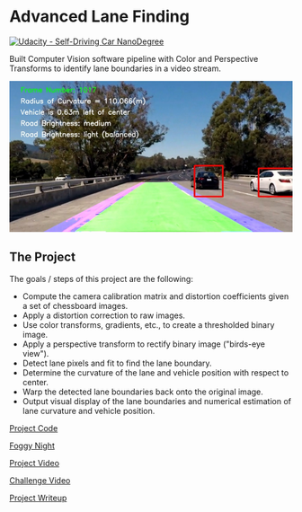 # Advanced Lane Finding
[![Udacity - Self-Driving Car NanoDegree](https://s3.amazonaws.com/udacity-sdc/github/shield-carnd.svg)](http://www.udacity.com/drive)

Built Computer Vision software pipeline with Color and Perspective Transforms to identify lane boundaries in a video stream.

[//]: # (Image References)

[im01]: ./test1017x_4.jpg "Advanced Lane Finding"

![alt text][im01]

The Project
---

The goals / steps of this project are the following:

* Compute the camera calibration matrix and distortion coefficients given a set of chessboard images.
* Apply a distortion correction to raw images.
* Use color transforms, gradients, etc., to create a thresholded binary image.
* Apply a perspective transform to rectify binary image ("birds-eye view").
* Detect lane pixels and fit to find the lane boundary.
* Determine the curvature of the lane and vehicle position with respect to center.
* Warp the detected lane boundaries back onto the original image.
* Output visual display of the lane boundaries and numerical estimation of lane curvature and vehicle position.

[Project Code](https://github.com/jquickgh/CarND-Advanced-Lane-Lines/blob/master/P4_Final.ipynb)

[Foggy Night](https://youtu.be/52CN__qzXDM)

[Project Video](https://youtu.be/b2WBX3jGyy4)

[Challenge Video](https://youtu.be/W-ZhO3uXfJs)

[Project Writeup](https://github.com/jquickgh/CarND-Advanced-Lane-Lines/blob/master/README.ipynb)
